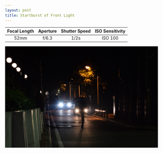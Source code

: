 ```yaml
---
layout: post
title: Startburst of Front Light
---
```


| Focal Length | Aperture | Shutter Speed | ISO Sensitivity |
|:------------:|:--------:|:-------------:|:---------------:|
| 52mm         | f/6.3    | 1/2s          | ISO 100        |

![Startburst of Front Light](https://github.com/comacros/comacros.github.io/raw/master/images/DSC_0415.JPG)
